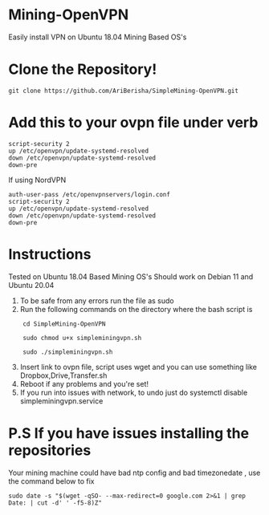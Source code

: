 # Mining-OpenVPN
Easily install VPN on Ubuntu 18.04  Mining Based OS's

# Clone the Repository!
```
git clone https://github.com/AriBerisha/SimpleMining-OpenVPN.git
```

# Add this to your ovpn file under verb 
```
script-security 2
up /etc/openvpn/update-systemd-resolved
down /etc/openvpn/update-systemd-resolved
down-pre
```
If using NordVPN
```
auth-user-pass /etc/openvpnservers/login.conf
script-security 2
up /etc/openvpn/update-systemd-resolved
down /etc/openvpn/update-systemd-resolved
down-pre
```


# Instructions
Tested on Ubuntu 18.04 Based Mining OS's
Should work on Debian 11 and Ubuntu 20.04


1. To be safe from any errors run the file as sudo
2. Run the following commands on the directory where the bash script is
```
    cd SimpleMining-OpenVPN
```

```
    sudo chmod u+x simpleminingvpn.sh
```

```
    sudo ./simpleminingvpn.sh
```



3. Insert link to ovpn file, script uses wget and you can use something like Dropbox,Drive,Transfer.sh
4. Reboot if any problems and you're set!
5. If you run into issues with network, to undo just do systemctl disable simpleminingvpn.service



# P.S If you have issues installing the repositories
Your mining machine could have bad ntp config and bad timezonedate , use the command below to fix

```
sudo date -s "$(wget -qSO- --max-redirect=0 google.com 2>&1 | grep Date: | cut -d' ' -f5-8)Z"
```
